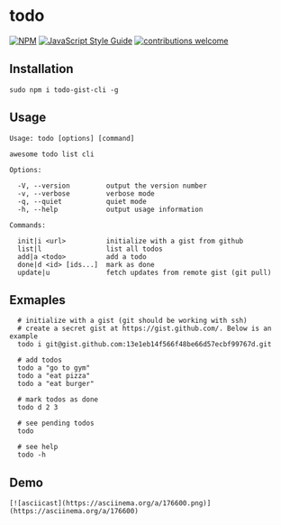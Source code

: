 # todo

[![NPM](https://nodei.co/npm/todo-gist-cli.png)](https://www.npmjs.com/package/todo-gist-cli)   [![JavaScript Style Guide](https://cdn.rawgit.com/standard/standard/master/badge.svg)](https://github.com/standard/standard)   [![contributions welcome](https://img.shields.io/badge/contributions-welcome-brightgreen.svg?style=flat)](https://github.com/yausername/todo/issues)

## Installation

    sudo npm i todo-gist-cli -g

## Usage

    Usage: todo [options] [command]

    awesome todo list cli

    Options:

      -V, --version         output the version number
      -v, --verbose         verbose mode
      -q, --quiet           quiet mode
      -h, --help            output usage information

    Commands:

      init|i <url>          initialize with a gist from github
      list|l                list all todos
      add|a <todo>          add a todo
      done|d <id> [ids...]  mark as done
      update|u              fetch updates from remote gist (git pull)
      
## Exmaples
     
      # initialize with a gist (git should be working with ssh)
      # create a secret gist at https://gist.github.com/. Below is an example
      todo i git@gist.github.com:13e1eb14f566f48be66d57ecbf99767d.git
      
      # add todos
      todo a "go to gym"
      todo a "eat pizza"
      todo a "eat burger"
      
      # mark todos as done
      todo d 2 3
      
      # see pending todos
      todo
      
      # see help
      todo -h

## Demo

    [![asciicast](https://asciinema.org/a/176600.png)](https://asciinema.org/a/176600)
